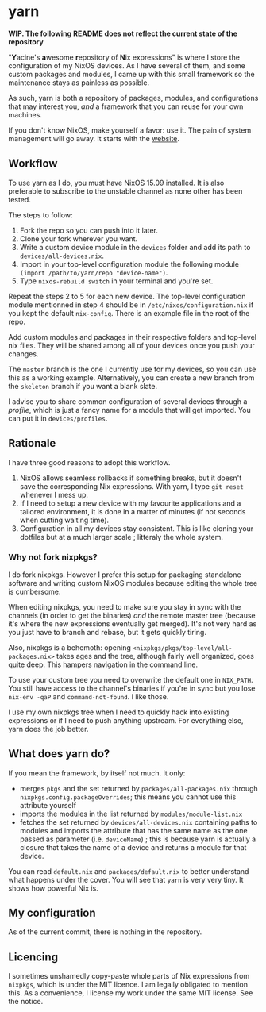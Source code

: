 # yarn

**WIP. The following README does not reflect the current state of the
repository**

"**Y**acine's **a**wesome **r**epository of **N**ix expressions"
is where I store the configuration of my NixOS devices.
As I have several of them, and some custom packages and modules, I came up
with this small framework so the maintenance stays as painless as possible.

As such, yarn is both a repository of packages, modules, and configurations
that may interest you, *and* a framework that you can reuse for your own
machines.

If you don't know NixOS, make yourself a favor: use it. The pain of system
management will go away. It starts with the [website](https://nixos.org).

## Workflow

To use yarn as I do, you must have NixOS 15.09 installed.
It is also preferable to subscribe to the unstable channel as none other
has been tested.

The steps to follow:

1. Fork the repo so you can push into it later.
2. Clone your fork wherever you want.
3. Write a custom device module in the `devices` folder and add its path
to `devices/all-devices.nix`.
4. Import in your top-level configuration module the following
module `(import /path/to/yarn/repo "device-name")`.
5. Type `nixos-rebuild switch` in your terminal and you're set.

Repeat the steps 2 to 5 for each new device. The top-level configuration module
mentionned in step 4 should be in `/etc/nixos/configuration.nix` if you kept
the default `nix-config`. There is an example file in the root of the repo.

Add custom modules and packages in their respective folders and top-level
nix files. They will be shared among all of your devices once you push
your changes.

The `master` branch is the one I currently use for my devices, so you can
use this as a working example. Alternatively, you can create a new branch
from the `skeleton` branch if you want a blank slate.

I advise you to share common configuration of several devices through a
*profile*, which is just a fancy name for a module that will get imported.
You can put it in `devices/profiles`.

## Rationale

I have three good reasons to adopt this workflow.

1. NixOS allows seamless rollbacks if something breaks,
but it doesn't save the corresponding Nix expressions.
With yarn, I type `git reset` whenever I mess up.
2. If I need to setup a new device with my favourite applications and a
tailored environment, it is done in a matter of minutes (if not seconds when
cutting waiting time).
3. Configuration in all my devices stay consistent. This is like cloning
your dotfiles but at a much larger scale ; litteraly the whole system.

### Why not fork nixpkgs?

I do fork nixpkgs. However I prefer this setup for packaging standalone
software and writing custom NixOS modules because editing the whole tree
is cumbersome.

When editing nixpkgs, you need to make sure you stay in sync with the channels
(in order to get the binaries) *and* the remote master tree (because it's where
the new expressions eventually get merged). It's not very hard as you just
have to branch and rebase, but it gets quickly tiring.

Also, nixpkgs is a behemoth: opening
`<nixpkgs/pkgs/top-level/all-packages.nix>` takes ages and the tree,
although fairly well organized, goes quite deep. This hampers navigation in
the command line.

To use your custom tree you need to overwrite the default one in `NIX_PATH`.
You still have access to the channel's binaries if you're in sync but you lose
`nix-env -qaP` and `command-not-found`. I like those.

I use my own nixpkgs tree when I need to quickly hack into existing
expressions or if I need to push anything upstream. For everything else, yarn
does the job better.

## What does yarn do?

If you mean the framework, by itself not much. It only:

- merges `pkgs` and the set returned by `packages/all-packages.nix` through
`nixpkgs.config.packageOverrides`; this means you cannot use this attribute
yourself
- imports the modules in the list returned by `modules/module-list.nix`
- fetches the set returned by `devices/all-devices.nix` containing paths
to modules and imports the attribute that has the same name as the one passed
as parameter (i.e. `deviceName`) ; this is because yarn is actually a closure
that takes the name of a device and returns a module for that device.

You can read `default.nix` and `packages/default.nix` to better understand
what happens under the cover. You will see that `yarn` is very very tiny.
It shows how powerful Nix is.

## My configuration

As of the current commit, there is nothing in the repository.

## Licencing

I sometimes unshamedly copy-paste whole parts of Nix expressions from
`nixpkgs`, which is under the MIT licence. I am legally obligated to mention
this. As a convenience, I license my work under the same MIT license. See the
notice.
